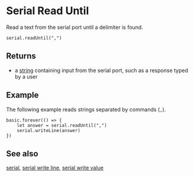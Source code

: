 # Serial Read Until

Read a text from the serial port until a delimiter is found.

```sig
serial.readUntil(",")
```

## Returns

* a [string](/types/string) containing input from the serial port, such as a response typed by a user

## Example

The following example reads strings separated by commands (``,``).

```blocks
basic.forever(() => {
    let answer = serial.readUntil(",")
    serial.writeLine(answer)
})
```

## See also

[serial](/device/serial),
[serial write line](/reference/serial/write-line),
[serial write value](/reference/serial/write-value)
